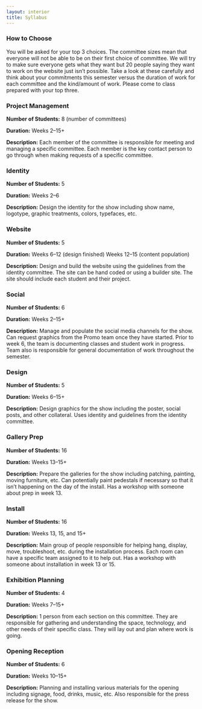 ```yaml
---
layout: interior
title: Syllabus
---
```

### How to Choose
You will be asked for your top 3 choices. The committee sizes mean that everyone will not be able to be on their first choice of committee. We will try to make sure everyone gets what they want but 20 people saying they want to work on the website just isn’t possible. Take a look at these carefully and think about your commitments this semester versus the duration of work for each committee and the kind/amount of work. Please come to class prepared with your top three.

### Project Management
**Number of Students:** 8 (number of committees)

**Duration:** Weeks 2–15+

**Description:** Each member of the committee is responsible for meeting and managing a specific committee. Each member is the key contact person to go through when making requests of a specific committee.

### Identity
**Number of Students:** 5

**Duration:** Weeks 2–6

**Description:** Design the identity for the show including show name, logotype, graphic treatments, colors, typefaces, etc.

### Website
**Number of Students:** 5

**Duration:** Weeks 6–12 (design finished) Weeks 12–15 (content population)

**Description:** Design and build the website using the guidelines from the identity committee. The site can be hand coded or using a builder site. The site should include each student and their project.

### Social
**Number of Students:** 6

**Duration:** Weeks 2–15+

**Description:** Manage and populate the social media channels for the show. Can request graphics from the Promo team once they have started. Prior to week 6, the team is documenting classes and student work in progress. Team also is responsible for general documentation of work throughout the semester.

### Design
**Number of Students:** 5

**Duration:** Weeks 6–15+

**Description:** Design graphics for the show including the poster, social posts, and other collateral. Uses identity and guidelines from the identity committee.

### Gallery Prep
**Number of Students:** 16

**Duration:** Weeks 13–15+

**Description:** Prepare the galleries for the show including patching, painting, moving furniture, etc. Can potentially paint pedestals if necessary so that it isn’t happening on the day of the install. Has a workshop with someone about prep in week 13.

### Install
**Number of Students:** 16

**Duration:** Weeks 13, 15, and 15+

**Description:** Main group of people responsible for helping hang, display, move, troubleshoot, etc. during the installation process. Each room can have a specific team assigned to it to help out. Has a workshop with someone about installation in week 13 or 15.

### Exhibition Planning
**Number of Students:** 4

**Duration:** Weeks 7–15+

**Description:** 1 person from each section on this committee. They are responsible for gathering and understanding the space, technology, and other needs of their specific class. They will lay out and plan where work is going.

### Opening Reception
**Number of Students:** 6

**Duration:** Weeks 10–15+

**Description:** Planning and installing various materials for the opening including signage, food, drinks, music, etc. Also responsible for the press release for the show.
